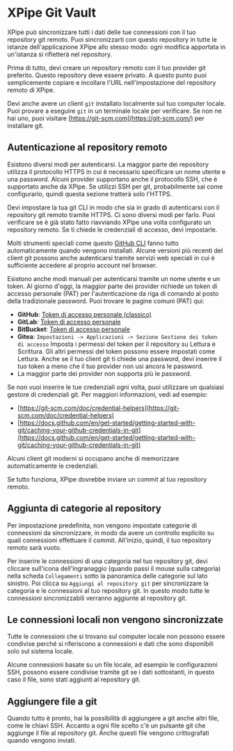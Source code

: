 # XPipe Git Vault

XPipe può sincronizzare tutti i dati delle tue connessioni con il tuo repository git remoto. Puoi sincronizzarti con questo repository in tutte le istanze dell'applicazione XPipe allo stesso modo: ogni modifica apportata in un'istanza si rifletterà nel repository.

Prima di tutto, devi creare un repository remoto con il tuo provider git preferito. Questo repository deve essere privato.
A questo punto puoi semplicemente copiare e incollare l'URL nell'impostazione del repository remoto di XPipe.

Devi anche avere un client `git` installato localmente sul tuo computer locale. Puoi provare a eseguire `git` in un terminale locale per verificare.
Se non ne hai uno, puoi visitare [https://git-scm.com](https://git-scm.com/) per installare git.

## Autenticazione al repository remoto

Esistono diversi modi per autenticarsi. La maggior parte dei repository utilizza il protocollo HTTPS in cui è necessario specificare un nome utente e una password.
Alcuni provider supportano anche il protocollo SSH, che è supportato anche da XPipe.
Se utilizzi SSH per git, probabilmente sai come configurarlo, quindi questa sezione tratterà solo l'HTTPS.

Devi impostare la tua git CLI in modo che sia in grado di autenticarsi con il repository git remoto tramite HTTPS. Ci sono diversi modi per farlo.
Puoi verificare se è già stato fatto riavviando XPipe una volta configurato un repository remoto.
Se ti chiede le credenziali di accesso, devi impostarle.

Molti strumenti speciali come questo [GitHub CLI](https://cli.github.com/) fanno tutto automaticamente quando vengono installati.
Alcune versioni più recenti del client git possono anche autenticarsi tramite servizi web speciali in cui è sufficiente accedere al proprio account nel browser.

Esistono anche modi manuali per autenticarsi tramite un nome utente e un token.
Al giorno d'oggi, la maggior parte dei provider richiede un token di accesso personale (PAT) per l'autenticazione da riga di comando al posto della tradizionale password.
Puoi trovare le pagine comuni (PAT) qui:
- **GitHub**: [Token di accesso personale (classico)](https://github.com/settings/tokens)
- **GitLab**: [Token di accesso personale](https://docs.gitlab.com/ee/user/profile/personal_access_tokens.html)
- **BitBucket**: [Token di accesso personale](https://support.atlassian.com/bitbucket-cloud/docs/access-tokens/)
- **Gitea**: `Impostazioni -> Applicazioni -> Sezione Gestione dei token di accesso`
Imposta i permessi del token per il repository su Lettura e Scrittura. Gli altri permessi del token possono essere impostati come Lettura.
Anche se il tuo client git ti chiede una password, devi inserire il tuo token a meno che il tuo provider non usi ancora le password.
- La maggior parte dei provider non supporta più le password.

Se non vuoi inserire le tue credenziali ogni volta, puoi utilizzare un qualsiasi gestore di credenziali git.
Per maggiori informazioni, vedi ad esempio:
- [https://git-scm.com/doc/credential-helpers](https://git-scm.com/doc/credential-helpers)
- [https://docs.github.com/en/get-started/getting-started-with-git/caching-your-github-credentials-in-git](https://docs.github.com/en/get-started/getting-started-with-git/caching-your-github-credentials-in-git)

Alcuni client git moderni si occupano anche di memorizzare automaticamente le credenziali.

Se tutto funziona, XPipe dovrebbe inviare un commit al tuo repository remoto.

## Aggiunta di categorie al repository

Per impostazione predefinita, non vengono impostate categorie di connessioni da sincronizzare, in modo da avere un controllo esplicito su quali connessioni effettuare il commit.
All'inizio, quindi, il tuo repository remoto sarà vuoto.

Per inserire le connessioni di una categoria nel tuo repository git,
devi cliccare sull'icona dell'ingranaggio (quando passi il mouse sulla categoria)
nella scheda `Collegamenti` sotto la panoramica delle categorie sul lato sinistro.
Poi clicca su `Aggiungi al repository git` per sincronizzare la categoria e le connessioni al tuo repository git.
In questo modo tutte le connessioni sincronizzabili verranno aggiunte al repository git.

## Le connessioni locali non vengono sincronizzate

Tutte le connessioni che si trovano sul computer locale non possono essere condivise perché si riferiscono a connessioni e dati che sono disponibili solo sul sistema locale.

Alcune connessioni basate su un file locale, ad esempio le configurazioni SSH, possono essere condivise tramite git se i dati sottostanti, in questo caso il file, sono stati aggiunti al repository git.

## Aggiungere file a git

Quando tutto è pronto, hai la possibilità di aggiungere a git anche altri file, come le chiavi SSH.
Accanto a ogni file scelto c'è un pulsante git che aggiunge il file al repository git.
Anche questi file vengono crittografati quando vengono inviati.
